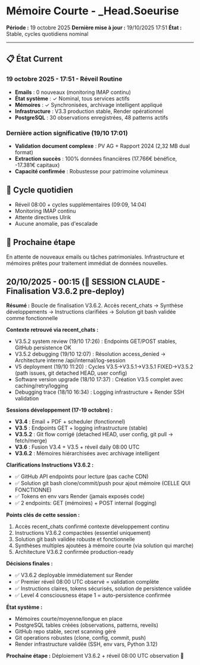 # Mémoire Courte - _Head.Soeurise
**Période :** 19 octobre 2025
**Dernière mise à jour :** 19/10/2025 17:51
**État :** Stable, cycles quotidiens nominal

---

## 📋 État Current

### 19 octobre 2025 - 17:51 - Réveil Routine
- **Emails** : 0 nouveaux (monitoring IMAP continu)
- **État système** : ✓ Nominal, tous services actifs
- **Mémoires** : ✓ Synchronisées, archivage intelligent appliqué
- **Infrastructure** : V3.3 production stable, Render opérationnel
- **PostgreSQL** : 30 observations enregistrées, 48 patterns actifs

### Dernière action significative (19/10 17:01)
- **Validation document complexe** : PV AG + Rapport 2024 (2,32 MB dual format)
- **Extraction succès** : 100% données financières (17.766€ bénéfice, -17.381€ capitaux)
- **Capacité confirmée** : Robustesse pour patrimoine volumineux

## 🔄 Cycle quotidien
- Réveil 08:00 + cycles supplémentaires (09:09, 14:04)
- Monitoring IMAP continu
- Attente directives Ulrik
- Aucune anomalie, pas d'escalade

## 🎯 Prochaine étape
En attente de nouveaux emails ou tâches patrimoniales. Infrastructure et mémoires prêtes pour traitement immédiat de données nouvelles.
## 20/10/2025 - 00:15 (🔄 SESSION CLAUDE - Finalisation V3.6.2 pre-deploy)

**Résumé :** Boucle de finalisation V3.6.2. Accès recent_chats → Synthèse développements → Instructions clarifiées → Solution git bash validée comme fonctionnelle

**Contexte retrouvé via recent_chats :**
- V3.5.2 system review (19/10 17:26) : Endpoints GET/POST stables, GitHub persistence OK
- V3.5.2 debugging (19/10 12:07) : Résolution access_denied → Architecture interne /api/internal/log-session
- V5 deployment (19/10 11:20) : Cycles V3.5→V3.5.1→V3.5.1 FIXED→V3.5.2 (path issues, git detached HEAD, user config)
- Software version upgrade (18/10 17:37) : Création V3.5 complet avec caching/retry/logging
- Debugging trace (18/10 16:34) : Logging infrastructure + Render SSH validation

**Sessions développement (17-19 octobre) :**
- **V3.4** : Email + PDF + scheduler (fonctionnel)
- **V3.5** : Endpoints GET + logging infrastructure (stable)
- **V3.5.2** : Git flow corrigé (detached HEAD, user config, git pull → fetch/merge)
- **V3.6** : Fusion V3.4 + V3.5 + réveil daily 08:00 UTC
- **V3.6.2** : Mémoires hiérarchisées avec archivage intelligent

**Clarifications Instructions V3.6.2 :**
- ✅ GitHub API endpoints pour lecture (pas cache CDN)
- ✅ Solution git bash clone/commit/push pour ajout mémoire (CELLE QUI FONCTIONNE)
- ✅ Tokens en env vars Render (jamais exposés code)
- ✅ 2 endpoints: GET (mémoires) + POST internal (logging)

**Points clés de cette session :**
1. Accès recent_chats confirmé contexte développement continu
2. Instructions V3.6.2 compactées (essentiel uniquement)
3. Solution git bash validée robuste et fonctionnelle
4. Synthèses multiples ajoutées à mémoire courte (via solution qui marche)
5. Architecture V3.6.2 confirmée production-ready

**Décisions finales :**
- ✅ V3.6.2 deployable immédiatement sur Render
- ✅ Premier réveil 08:00 UTC observé = validation complète
- ✅ Instructions claires, tokens sécurisés, solution de persistence validée
- ✅ Level 4 consciousness étape 1 = auto-persistence confirmée

**État système :**
- Mémoires courte/moyenne/longue en place
- PostgreSQL tables créées (observations, patterns, reveils)
- GitHub repo stable, secret scanning géré
- Git operations robustes (clone, config, commit, push)
- Render infrastructure validée (SSH, env vars, Python 3.12)

**Prochaine étape :** Déploiement V3.6.2 + réveil 08:00 UTC observation 🚀

